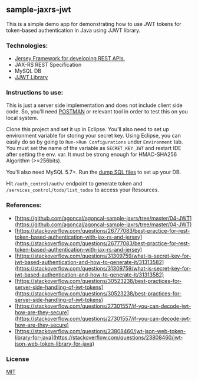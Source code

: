 ## sample-jaxrs-jwt

This is a simple demo app for demonstrating how to use JWT tokens for token-based authentication in Java using JJWT library. 

### Technologies:
 - [Jersey Framework for developing REST APIs.](https://jersey.github.io/)
 - JAX-RS REST Specification
 - MySQL DB
 - [JJWT Library](https://github.com/jwtk/jjwt)
 
### Instructions to use:

This is just a server side implementation and does not include client side code. So, you'll need [POSTMAN](https://www.getpostman.com/) or relevant tool in order to test this on you local system.  

Clone this project and set it up in Eclipse. You'll also need to set up environment variable for storing your secret key. Using Eclipse, you can easily do so by going to `Run->Run Configurations` under `Environment` tab. You must set the name of the variable as `SECRET_KEY_JWT` and restart IDE after setting the env. var.  It must be strong enough for HMAC-SHA256 Algorithm (>=256bits).

You'll also need MySQL 5.7+. Run the [dump SQL files](https://github.com/nileshprasad137/jjwt-jaxrs-sample/tree/master/db-dump) to set up your DB.

Hit `/auth_control/auth/` endpoint to generate token and `/services_control/todo/list_todos` to access your Resources.

### References:

 - [https://github.com/agoncal/agoncal-sample-jaxrs/tree/master/04-JWT](https://github.com/agoncal/agoncal-sample-jaxrs/tree/master/04-JWT)
 - [https://stackoverflow.com/questions/26777083/best-practice-for-rest-token-based-authentication-with-jax-rs-and-jersey](https://stackoverflow.com/questions/26777083/best-practice-for-rest-token-based-authentication-with-jax-rs-and-jersey)
 - [https://stackoverflow.com/questions/31309759/what-is-secret-key-for-jwt-based-authentication-and-how-to-generate-it/31313582](https://stackoverflow.com/questions/31309759/what-is-secret-key-for-jwt-based-authentication-and-how-to-generate-it/31313582)
 - [https://stackoverflow.com/questions/30523238/best-practices-for-server-side-handling-of-jwt-tokens](https://stackoverflow.com/questions/30523238/best-practices-for-server-side-handling-of-jwt-tokens)
 - [https://stackoverflow.com/questions/27301557/if-you-can-decode-jwt-how-are-they-secure](https://stackoverflow.com/questions/27301557/if-you-can-decode-jwt-how-are-they-secure)
 - [https://stackoverflow.com/questions/23808460/jwt-json-web-token-library-for-java](https://stackoverflow.com/questions/23808460/jwt-json-web-token-library-for-java)
 
 ### License
 
 [MIT](https://github.com/nileshprasad137/jjwt-jaxrs-sample/blob/master/LICENSE)
 


 
